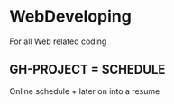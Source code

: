 # WebDeveloping
For all Web related coding

## GH-PROJECT = SCHEDULE
Online schedule + later on into a resume
